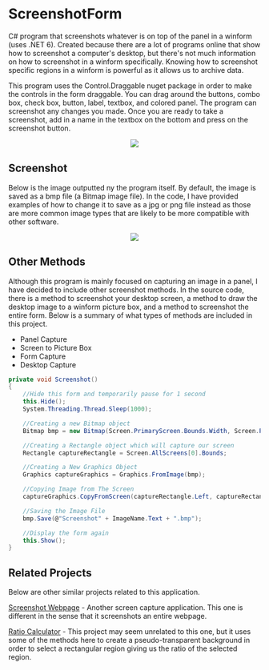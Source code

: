 # ScreenshotForm
C# program that screenshots whatever is on top of the panel in a winform (uses .NET 6). Created because there are a lot of programs online that show how to screenshot a computer's desktop, but there's not much information on how to screenshot in a winform specifically. Knowing how to screenshot specific regions in a winform is powerful as it allows us to archive data.

This program uses the Control.Draggable nuget package in order to make the controls in the form draggable. You can drag around the buttons, combo box, check box, button, label, textbox, and colored panel. The program can screenshot any changes you made. Once you are ready to take a screenshot, add in a name in the textbox on the bottom and press on the screenshot button.

<p align="center">
<img src="https://user-images.githubusercontent.com/100814612/167539360-f7a9fe22-6ef1-4555-afc1-66b039e6d9a3.png"><img>
</p>

**Screenshot**
----------------
Below is the image outputted ny the program itself. By default, the image is saved as a bmp file (a Bitmap image file). In the code, I have provided examples of how to change it to save as a jpg or png file instead as those are more common image types that are likely to be more compatible with other software.

<p align="center">
<img src="https://user-images.githubusercontent.com/100814612/167540275-08da3b0f-7118-4be3-8d03-d38f9fbb6070.png"><img>
</p>

**Other Methods**
----------------
Although this program is mainly focused on capturing an image in a panel, I have decided to include other screenshot methods. In the source code, there is a method to screenshot your desktop screen, a method to draw the desktop image to a winform picture box, and a method to screenshot the entire form. Below is a summary of what types of methods are included in this project.
- Panel Capture
- Screen to Picture Box
- Form Capture
- Desktop Capture

```csharp
private void Screenshot()
{
    //Hide this form and temporarily pause for 1 second
    this.Hide();
    System.Threading.Thread.Sleep(1000);

    //Creating a new Bitmap object
    Bitmap bmp = new Bitmap(Screen.PrimaryScreen.Bounds.Width, Screen.PrimaryScreen.Bounds.Height);

    //Creating a Rectangle object which will capture our screen
    Rectangle captureRectangle = Screen.AllScreens[0].Bounds;

    //Creating a New Graphics Object
    Graphics captureGraphics = Graphics.FromImage(bmp);

    //Copying Image from The Screen
    captureGraphics.CopyFromScreen(captureRectangle.Left, captureRectangle.Top, 0, 0, captureRectangle.Size);

    //Saving the Image File
    bmp.Save(@"Screenshot" + ImageName.Text + ".bmp");

    //Display the form again
    this.Show();
}
```

**Related Projects**
----------------
Below are other similar projects related to this application.

[Screenshot Webpage](https://github.com/Kttra/ScreenshotWebpage) - Another screen capture application. This one is different in the sense that it screenshots an entire webpage.

[Ratio Calculator](https://github.com/Kttra/RatioCalculator) - This project may seem unrelated to this one, but it uses some of the methods here to create a pseudo-transparent background in order to select a rectangular region giving us the ratio of the selected region.
